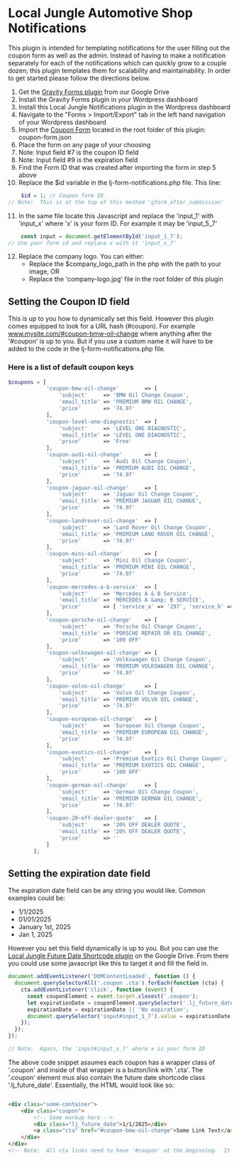 # Local Jungle Automotive Shop Notifications

This plugin is intended for templating notifications for the user filling out the coupon form as well as the admin. Instead of
having to make a notification separately for each of the notifications which can quickly grow to a couple dozen; this
plugin templates them for scalability and maintainability. In order to get started please follow the directions below.

1. Get the [Gravity Forms plugin](https://drive.google.com/file/d/1TW0Glur6TPYFbpH9BGEYSmr2rwWTNRwL/view?usp=drive_link)
   from our Google Drive
2. Install the Gravity Forms plugin in your Wordpress dashboard
3. Install this Local Jungle Notifications plugin in the Wordpress dashboard
4. Navigate to the "Forms > Import/Export" tab in the left hand navigation of your Wordpress dashboard
5. Import the [Coupon Form](coupon-form.json) located in the root folder of this plugin: coupon-form.json
6. Place the form on any page of your choosing
7. Note: Input field #7 is the coupon ID field
8. Note: Input field #9 is the expiration field
9. Find the Form ID that was created after importing the form in step 5 above
10. Replace the $id variable in the lj-form-notifications.php file. This line:

```php
    $id = 1; // Coupon form ID
// Note:  This is at the top of this method 'gform_after_submission'
```

11. In the same file locate this Javascript and replace the 'input_1' with 'input_x' where 'x' is your form ID. For
    example it may be 'input_5_7'

```javascript
    const input = document.getElementById('input_1_7');
// Use your form id and replace x with it 'input_x_7'
```

12. Replace the company logo.  You can either:
    * Replace the $company_logo_path in the php with the path to your image, OR
    * Replace the 'company-logo.jpg' file in the root folder of this plugin

## Setting the Coupon ID field

This is up to you how to dynamically set this field. However this plugin comes equipped to look for a URL hash (\#coupon). For
example www.mysite.com/#coupon-bmw-oil-change where anything after the '\#coupon' is up to you. But if you use a
custom name it will have to be added to the code in the lj-form-notifications.php file.

### Here is a list of default coupon keys

```php
$coupons = [
			'coupon-bmw-oil-change'        => [
				'subject'     => 'BMW Oil Change Coupon',
				'email_title' => 'PREMIUM BMW OIL CHANGE',
				'price'       => '74.97'
			],
			'coupon-level-one-diagnostic'  => [
				'subject'     => 'LEVEL ONE DIAGNOSTIC',
				'email_title' => 'LEVEL ONE DIAGNOSTIC',
				'price'       => 'Free'
			],
			'coupon-audi-oil-change'       => [
				'subject'     => 'Audi Oil Change Coupon',
				'email_title' => 'PREMIUM AUDI OIL CHANGE',
				'price'       => '74.97'
			],
			'coupon-jaguar-oil-change'     => [
				'subject'     => 'Jaguar Oil Change Coupon',
				'email_title' => 'PREMIUM JAGUAR OIL CHANGE',
				'price'       => '74.97'
			],
			'coupon-landrover-oil-change'  => [
				'subject'     => 'Land Rover Oil Change Coupon',
				'email_title' => 'PREMIUM LAND ROVER OIL CHANGE',
				'price'       => '74.97'
			],
			'coupon-mini-oil-change'       => [
				'subject'     => 'Mini Oil Change Coupon',
				'email_title' => 'PREMIUM MINI OIL CHANGE',
				'price'       => '74.97'
			],
			'coupon-mercedes-a-b-service'  => [
				'subject'     => 'Mercedes A & B Service',
				'email_title' => 'MERCEDES A &amp; B SERVICE',
				'price'       => [ 'service_a' => '297', 'service_b' => '697' ]
			],
			'coupon-porsche-oil-change'    => [
				'subject'     => 'Porsche Oil Change Coupon',
				'email_title' => 'PORSCHE REPAIR OR OIL CHANGE',
				'price'       => '100 OFF'
			],
			'coupon-volkswagen-oil-change' => [
				'subject'     => 'Volkswagen Oil Change Coupon',
				'email_title' => 'PREMIUM VOLKSWAGEN OIL CHANGE',
				'price'       => '74.97'
			],
			'coupon-volvo-oil-change'      => [
				'subject'     => 'Volvo Oil Change Coupon',
				'email_title' => 'PREMIUM VOLVO OIL CHANGE',
				'price'       => '74.97'
			],
			'coupon-european-oil-change'   => [
				'subject'     => 'European Oil Change Coupon',
				'email_title' => 'PREMIUM EUROPEAN OIL CHANGE',
				'price'       => '74.97'
			],
			'coupon-exotics-oil-change'    => [
				'subject'     => 'Premium Exotics Oil Change Coupon',
				'email_title' => 'PREMIUM EXOTICS OIL CHANGE',
				'price'       => '100 OFF'
			],
			'coupon-german-oil-change'     => [
				'subject'     => 'German Oil Change Coupon',
				'email_title' => 'PREMIUM GERMAN OIL CHANGE',
				'price'       => '74.97'
			],
			'coupon-20-off-dealer-quote'   => [
				'subject'     => '20% OFF DEALER QUOTE',
				'email_title' => '20% OFF DEALER QUOTE',
				'price'       => ''
			]
		];
```

## Setting the expiration date field

The expiration date field can be any string you would like. Common examples could be:

* 1/1/2025
* 01/01/2025
* January 1st, 2025
* Jan 1, 2025

However you set this field dynamically is up to you. But you can use
the [Local Jungle Future Date Shortcode plugin](https://drive.google.com/file/d/1RTICasmC4DLAP7QDckxmO0k0EoP2oAMx/view?usp=drive_link)
on the Google Drive. From there you could use some javascript like this to target it and fill the field in.

```javascript
document.addEventListener('DOMContentLoaded', function () {
  document.querySelectorAll('.coupon .cta').forEach(function (cta) {
    cta.addEventListener('click', function (event) {
      const couponElement = event.target.closest('.coupon');
      let expirationDate = couponElement.querySelector('.lj_future_date')?.innerHTML;
      expirationDate = expirationDate || 'No expiration';
      document.querySelector('input#input_1_7').value = expirationDate;
    });
  });
});

// Note:  Again, the 'input#input_x_7' where x is your form ID
```

The above code snippet assumes each coupon has a wrapper class of '.coupon' and inside of that wrapper is a button/link
with '.cta'. The '.coupon' element mus also contain the future date shortcode class '.lj_future_date'. Essentially, the
HTML would look like so:

```html

<div class="some-container">
    <div class="coupon">
        <!-- Some markup here -->
        <div class="lj_future_date">1/1/2025</div>
        <a class="cta" href="#coupon-bmw-oil-change">Some Link Text</a>
    </div>
</div>
<!-- Note:  All cta links need to have '#coupon' at the beginning.  It is what the javascript looks for.
```